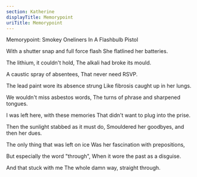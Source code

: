 ```yaml
---
section: Katherine
displayTitle: Memorypoint
uriTitle: Memorypoint
---
```


Memorypoint: Smokey Oneliners In A Flashbulb Pistol

With a shutter snap and full force flash
She flatlined her batteries.

The lithium, it couldn't hold,
The alkali had broke its mould.

A caustic spray of absentees,
That never need RSVP.

The lead paint wore its absence strung
Like fibrosis caught up in her lungs.

We wouldn't miss asbestos words,
The turns of phrase and sharpened tongues.

I was left here, with these memories
That didn't want to plug into the prise.

Then the sunlight stabbed as it must do,
Smouldered her goodbyes, and then her dues.

The only thing that was left on ice
Was her fascination with prepositions,

But especially the word "through",
When it wore the past as a disguise.

And that stuck with me
The whole damn way, straight through.
